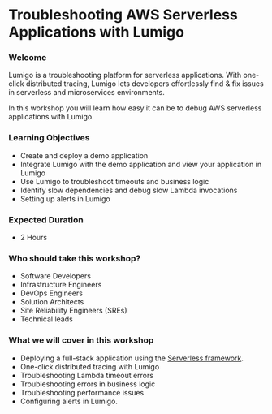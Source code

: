 # Troubleshooting AWS Serverless Applications with Lumigo

### Welcome

Lumigo is a troubleshooting platform for serverless applications. With one-click distributed tracing, Lumigo lets developers effortlessly find & fix issues in serverless and microservices environments.

In this workshop you will learn how easy it can be to debug AWS serverless applications with Lumigo.


### Learning Objectives

- Create and deploy a demo application
- Integrate Lumigo with the demo application and view your application in Lumigo
- Use Lumigo to troubleshoot timeouts and business logic
- Identify slow dependencies and debug slow Lambda invocations
- Setting up alerts in Lumigo

### Expected Duration
- 2 Hours

### Who should take this workshop?

- Software Developers
- Infrastructure Engineers
- DevOps Engineers
- Solution Architects
- Site Reliability Engineers (SREs)
- Technical leads

### What we will cover in this workshop

- Deploying a full-stack application using the [Serverless framework](https://www.serverless.com/open-source/).
- One-click distributed tracing with Lumigo
- Troubleshooting Lambda timeout errors
- Troubleshooting errors in business logic
- Troubleshooting performance issues
- Configuring alerts in Lumigo.
